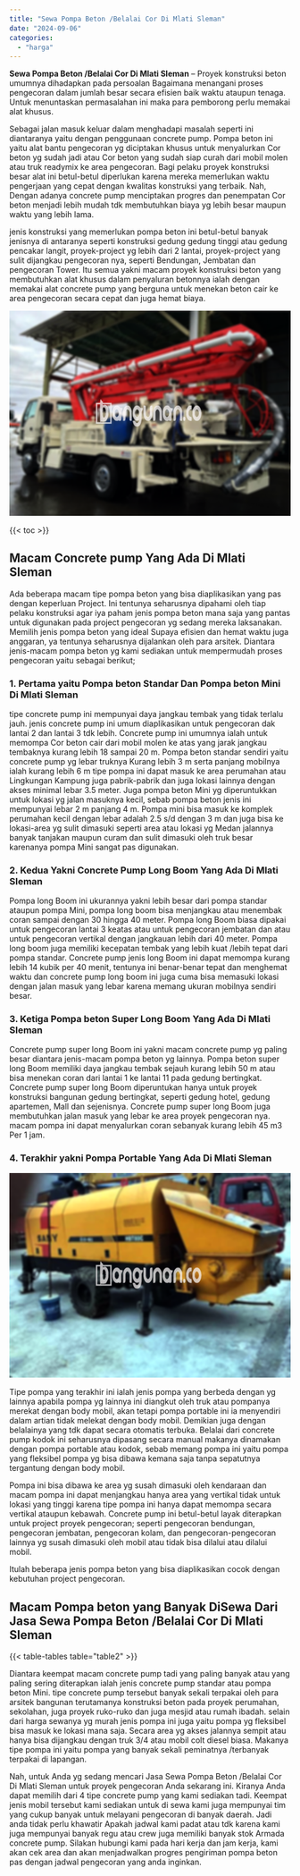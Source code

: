 ```yaml
---
title: "Sewa Pompa Beton /Belalai Cor Di Mlati Sleman"
date: "2024-09-06"
categories: 
  - "harga"
---
```


**Sewa Pompa Beton /Belalai Cor Di Mlati Sleman** – Proyek konstruksi beton umumnya dihadapkan pada persoalan Bagaimana menangani proses pengecoran dalam jumlah besar secara efisien baik waktu ataupun tenaga. Untuk menuntaskan permasalahan ini maka para pemborong perlu memakai alat khusus.

Sebagai jalan masuk keluar dalam menghadapi masalah seperti ini diantaranya yaitu dengan penggunaan concrete pump. Pompa beton ini yaitu alat bantu pengecoran yg diciptakan khusus untuk menyalurkan Cor beton yg sudah jadi atau Cor beton yang sudah siap curah dari mobil molen atau truk readymix ke area pengecoran. Bagi pelaku proyek konstruksi besar alat ini betul-betul diperlukan karena mereka memerlukan waktu pengerjaan yang cepat dengan kwalitas konstruksi yang terbaik. Nah, Dengan adanya concrete pump menciptakan progres dan penempatan Cor beton menjadi lebih mudah tdk membutuhkan biaya yg lebih besar maupun waktu yang lebih lama.

jenis konstruksi yang memerlukan pompa beton ini betul-betul banyak jenisnya di antaranya seperti konstruksi gedung gedung tinggi atau gedung pencakar langit, proyek-project yg lebih dari 2 lantai, proyek-project yang sulit dijangkau pengecoran nya, seperti Bendungan, Jembatan dan pengecoran Tower. Itu semua yakni macam proyek konstruksi beton yang membutuhkan alat khusus dalam penyaluran betonnya ialah dengan memakai alat concrete pump yang berguna untuk menekan beton cair ke area pengecoran secara cepat dan juga hemat biaya.

![Sewa Pompa Beton /Belalai Cor Di Mlati Sleman](/images/sewa-concrete-pump-38.png)

{{< toc >}}

## Macam Concrete pump Yang Ada Di Mlati Sleman

Ada beberapa macam tipe pompa beton yang bisa diaplikasikan yang pas dengan keperluan Project. Ini tentunya seharusnya dipahami oleh tiap pelaku konstruksi agar iya paham jenis pompa beton mana saja yang pantas untuk digunakan pada project pengecoran yg sedang mereka laksanakan. Memilih jenis pompa beton yang ideal Supaya efisien dan hemat waktu juga anggaran, ya tentunya seharusnya dijalankan oleh para arsitek. Diantara jenis-macam pompa beton yg kami sediakan untuk mempermudah proses pengecoran yaitu sebagai berikut;

### 1\. Pertama yaitu Pompa beton Standar Dan Pompa beton Mini Di Mlati Sleman

tipe concrete pump ini mempunyai daya jangkau tembak yang tidak terlalu jauh. jenis concrete pump ini umum diaplikasikan untuk pengecoran dak lantai 2 dan lantai 3 tdk lebih. Concrete pump ini umumnya ialah untuk memompa Cor beton cair dari mobil molen ke atas yang jarak jangkau tembaknya kurang lebih 18 sampai 20 m. Pompa beton standar sendiri yaitu concrete pump yg lebar truknya Kurang lebih 3 m serta panjang mobilnya ialah kurang lebih 6 m tipe pompa ini dapat masuk ke area perumahan atau Lingkungan Kampung juga pabrik-pabrik dan juga lokasi lainnya dengan akses minimal lebar 3.5 meter. Juga pompa beton Mini yg diperuntukkan untuk lokasi yg jalan masuknya kecil, sebab pompa beton jenis ini mempunyai lebar 2 m panjang 4 m. Pompa mini bisa masuk ke komplek perumahan kecil dengan lebar adalah 2.5 s/d dengan 3 m dan juga bisa ke lokasi-area yg sulit dimasuki seperti area atau lokasi yg Medan jalannya banyak tanjakan maupun curam dan sulit dimasuki oleh truk besar karenanya pompa Mini sangat pas digunakan.

### 2\. Kedua Yakni Concrete Pump Long Boom Yang Ada Di Mlati Sleman

Pompa long Boom ini ukurannya yakni lebih besar dari pompa standar ataupun pompa Mini, pompa long boom bisa menjangkau atau menembak coran sampai dengan 30 hingga 40 meter. Pompa long Boom biasa dipakai untuk pengecoran lantai 3 keatas atau untuk pengecoran jembatan dan atau untuk pengecoran vertikal dengan jangkauan lebih dari 40 meter. Pompa long boom juga memiliki kecepatan tembak yang lebih kuat /lebih tepat dari pompa standar. Concrete pump jenis long Boom ini dapat memompa kurang lebih 14 kubik per 40 menit, tentunya ini benar-benar tepat dan menghemat waktu dan concrete pump long boom ini juga cuma bisa memasuki lokasi dengan jalan masuk yang lebar karena memang ukuran mobilnya sendiri besar.

### 3\. Ketiga Pompa beton Super Long Boom Yang Ada Di Mlati Sleman

Concrete pump super long Boom ini yakni macam concrete pump yg paling besar diantara jenis-macam pompa beton yg lainnya. Pompa beton super long Boom memiliki daya jangkau tembak sejauh kurang lebih 50 m atau bisa menekan coran dari lantai 1 ke lantai 11 pada gedung bertingkat. Concrete pump super long Boom diperuntukan hanya untuk proyek konstruksi bangunan gedung bertingkat, seperti gedung hotel, gedung apartemen, Mall dan sejenisnya. Concrete pump super long Boom juga membutuhkan jalan masuk yang lebar ke area proyek pengecoran nya. macam pompa ini dapat menyalurkan coran sebanyak kurang lebih 45 m3 Per 1 jam.

### 4\. Terakhir yakni Pompa Portable Yang Ada Di Mlati Sleman

![Sewa Pompa Beton /Belalai Cor Di Mlati Sleman](/images/sewa-concrete-pump-29.png)

Tipe pompa yang terakhir ini ialah jenis pompa yang berbeda dengan yg lainnya apabila pompa yg lainnya ini diangkut oleh truk atau pompanya merekat dengan body mobil, akan tetapi pompa portable ini ia menyendiri dalam artian tidak melekat dengan body mobil. Demikian juga dengan belalainya yang tdk dapat secara otomatis terbuka. Belalai dari concrete pump kodok ini seharusnya dipasang secara manual makanya dinamakan dengan pompa portable atau kodok, sebab memang pompa ini yaitu pompa yang fleksibel pompa yg bisa dibawa kemana saja tanpa sepatutnya tergantung dengan body mobil.

Pompa ini bisa dibawa ke area yg susah dimasuki oleh kendaraan dan macam pompa ini dapat menjangkau hanya area yang vertikal tidak untuk lokasi yang tinggi karena tipe pompa ini hanya dapat memompa secara vertikal ataupun kebawah. Concrete pump ini betul-betul layak diterapkan untuk project proyek pengecoran; seperti pengecoran bendungan, pengecoran jembatan, pengecoran kolam, dan pengecoran-pengecoran lainnya yg susah dimasuki oleh mobil atau tidak bisa dilalui atau dilalui mobil.

Itulah beberapa jenis pompa beton yang bisa diaplikasikan cocok dengan kebutuhan project pengecoran.

## Macam Pompa beton yang Banyak DiSewa Dari Jasa Sewa Pompa Beton /Belalai Cor Di Mlati Sleman

{{< table-tables table="table2" >}}

Diantara keempat macam concrete pump tadi yang paling banyak atau yang paling sering diterapkan ialah jenis concrete pump standar atau pompa beton Mini. tipe concrete pump tersebut banyak sekali terpakai oleh para arsitek bangunan terutamanya konstruksi beton pada proyek perumahan, sekolahan, juga proyek ruko-ruko dan juga mesjid atau rumah ibadah. selain dari harga sewanya yg murah jenis pompa ini juga yaitu pompa yg fleksibel bisa masuk ke lokasi mana saja. Secara area yg akses jalannya sempit atau hanya bisa dijangkau dengan truk 3/4 atau mobil colt diesel biasa. Makanya tipe pompa ini yaitu pompa yang banyak sekali peminatnya /terbanyak terpakai di lapangan.

Nah, untuk Anda yg sedang mencari Jasa Sewa Pompa Beton /Belalai Cor Di Mlati Sleman untuk proyek pengecoran Anda sekarang ini. Kiranya Anda dapat memilih dari 4 tipe concrete pump yang kami sediakan tadi. Keempat jenis mobil tersebut kami sediakan untuk di sewa kami juga mempunyai tim yang cukup banyak untuk melayani pengecoran di banyak daerah. Jadi anda tidak perlu khawatir Apakah jadwal kami padat atau tdk karena kami juga mempunyai banyak regu atau crew juga memiliki banyak stok Armada concrete pump. Silakan hubungi kami pada hari kerja dan jam kerja, kami akan cek area dan akan menjadwalkan progres pengiriman pompa beton pas dengan jadwal pengecoran yang anda inginkan.
